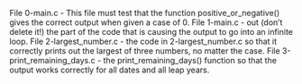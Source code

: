 File 0-main.c - This file must test that the function positive_or_negative() gives the correct output when given a case of 0.
File 1-main.c - out (don’t delete it!) the part of the code that is causing the output to go into an infinite loop.
File 2-largest_number.c - the code in 2-largest_number.c so that it correctly prints out the largest of three numbers, no matter the case.
File 3-print_remaining_days.c - the print_remaining_days() function so that the output works correctly for all dates and all leap years.
